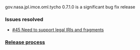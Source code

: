 gov.nasa.jpl.imce.oml.tycho 0.7.1.0 is a significant bug fix release

### Issues resolved

- [#45 Need to support legal IRIs and fragments](https://github.com/JPL-IMCE/gov.nasa.jpl.imce.oml.tycho/issues/45)

### [Release process](releaseProcess.markdown)

